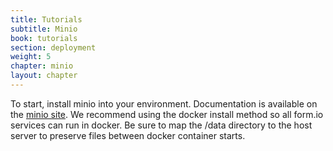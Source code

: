 ```yaml
---
title: Tutorials
subtitle: Minio
book: tutorials
section: deployment
weight: 5
chapter: minio
layout: chapter
---
```

To start, install minio into your environment. Documentation is available on the [minio site](https://docs.minio.io/docs/minio-quickstart-guide). We recommend using the docker install method so all form.io services can run in docker. Be sure to map the /data directory to the host server to preserve files between docker container starts.